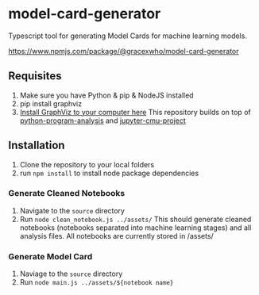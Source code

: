 # model-card-generator
Typescript tool for generating Model Cards for machine learning models.

https://www.npmjs.com/package/@gracexwho/model-card-generator

## Requisites
1. Make sure you have Python & pip & NodeJS installed
2. pip install graphviz
3. [Install GraphViz to your computer here](https://graphviz.org/download/)
This repository builds on top of [python-program-analysis](https://github.com/andrewhead/python-program-analysis) and [jupyter-cmu-project](https://github.com/yjiang2cmu/Jupyter-Notebook-Project)

## Installation
1. Clone the repository to your local folders
2. run ```npm install``` to install node package dependencies

### Generate Cleaned Notebooks
1. Navigate to the ```source``` directory
2. Run ```node clean_notebook.js ../assets/```
This should generate cleaned notebooks (notebooks separated into machine learning stages) and all analysis files. All notebooks are currently stored in /assets/

### Generate Model Card
1. Naviage to the ```source``` directory
2. Run ```node main.js ../assets/${notebook name}```
